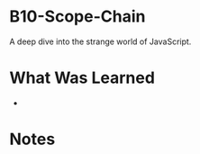 # B10-Scope-Chain

<p>A deep dive into the strange world of JavaScript.</p>

<h1>What Was Learned</h1>
    
 <ul>

  <li> </li>

 </ul>
 
<h1>Notes</h1>


